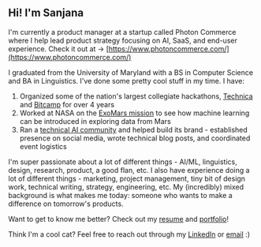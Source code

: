 ## Hi! I'm Sanjana

I'm currently a product manager at a startup called Photon Commerce where I help lead product strategy focusing on AI, SaaS, and end-user experience. Check it out at -> [https://www.photoncommerce.com/](https://www.photoncommerce.com/)

I graduated from the University of Maryland with a BS in Computer Science and BA in Linguistics. I've done some pretty cool stuff in my time. I have:
1. Organized some of the nation's largest collegiate hackathons, [Technica](https://gotechnica.org/) and [Bitcamp](https://bit.camp/) for over 4 years
2. Worked at NASA on the [ExoMars mission](https://www.nasa.gov/feature/goddard/2018/moma) to see how machine learning can be introduced in exploring data from Mars 
3. Ran a [technical AI community](https://www.rsqrdai.org/) and helped build its brand - established presence on social media, wrote technical blog posts, and coordinated event logistics

I'm super passionate about a lot of different things - AI/ML, linguistics, design, research, product, a good flan, etc. I also have experience doing a lot of different things - marketing, project management, tiny bit of design work, technical writing, strategy, engineering, etc. My (incredibly) mixed background is what makes me today: someone who wants to make a difference on tomorrow's products.

Want to get to know me better? Check out my [resume](https://sanjananana.github.io/pages/resume/) and [portfolio](https://sanjananana.github.io/pages/portfolio/)!

Think I'm a cool cat? Feel free to reach out through my [LinkedIn](https://www.linkedin.com/in/smchowdhury/) or [email](mailto:sanjanamchowdhury@gmail.com) :)
